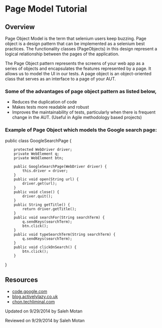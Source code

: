 ﻿Page Model Tutorial
========================

Overview
----------------

Page Object Model is the term that selenium users keep buzzing. Page object is a design pattern that can be implemented as a selenium best practices. The functionality classes (PageObjects) in this design represent a logical relationship between the pages of the application.

The Page Object pattern represents the screens of your web app as a series of objects and encapsulates the features represented by a page.
It allows us to model the UI in our tests.
A page object is an object-oriented class that serves as an interface to a page of your AUT.

### Some of the advantages of page object pattern as listed below,

* Reduces the duplication of code
* Makes tests more readable and robust
* Improves the maintainability of tests, particularly when there is frequent change in the AUT. (Useful in Agile methodology based projects)

### Example of Page Object which models the Google search page:

public class GoogleSearchPage {

        protected WebDriver driver;
        private WebElement q;
        private WebElement btn;

        public GoogleSearchPage(WebDriver driver) {
            this.driver = driver;
        }
        public void open(String url) {
            driver.get(url);
        }
        public void close() {
            driver.quit();
        }
        public String getTitle() {
            return driver.getTitle();
        }
        public void searchFor(String searchTerm) {
            q.sendKeys(searchTerm);
            btn.click();
        }
        public void typeSearchTerm(String searchTerm) {
            q.sendKeys(searchTerm);
        }
        public void clickOnSearch() {
            btn.click();
        }
}

Resources
-----------------------------
* [code.google.com](https://code.google.com/p/selenium/wiki/PageObjects)
* [blog.activelylazy.co.uk](http://blog.activelylazy.co.uk/2011/07/09/page-objects-in-selenium-2-0/)
* [chon.techliminal.com](http://chon.techliminal.com/page_object/#/intro)


<p class="updated">Updated on 9/29/2014 by Saleh Motan</p>
<p class="reviewed">Reviewed on 9/29/2014 by Saleh Motan</p>